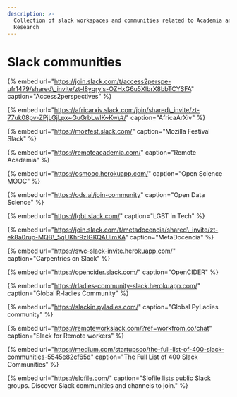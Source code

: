 ```yaml
---
description: >-
  Collection of slack workspaces and communities related to Academia and
  Research
---
```


# Slack communities

{% embed url="https://join.slack.com/t/access2perspe-ufr1479/shared\_invite/zt-l8ygryls-OZHxG6u5XlbrX8bbTCYSFA" caption="Access2perspectives" %}

{% embed url="https://africarxiv.slack.com/join/shared\_invite/zt-77uk08pv-ZPjLGjLpx~GuGrbLwlK~Kw\#/" caption="AfricaArXiv" %}

{% embed url="https://mozfest.slack.com/" caption="Mozilla Festival Slack" %}

{% embed url="https://remoteacademia.com/" caption="Remote Academia" %}

{% embed url="https://osmooc.herokuapp.com/" caption="Open Science MOOC" %}

{% embed url="https://ods.ai/join-community" caption="Open Data Science" %}

{% embed url="https://lgbt.slack.com/" caption="LGBT in Tech" %}

{% embed url="https://join.slack.com/t/metadocencia/shared\_invite/zt-ek8a0rup-MQB\_5qUKhr9zIGKQAUImXA" caption="MetaDocencia" %}

{% embed url="https://swc-slack-invite.herokuapp.com/" caption="Carpentries on Slack" %}

{% embed url="https://opencider.slack.com/" caption="OpenCIDER" %}

{% embed url="https://rladies-community-slack.herokuapp.com/" caption="Global R-ladies Community" %}

{% embed url="https://slackin.pyladies.com/" caption="Global PyLadies community" %}



{% embed url="https://remoteworkslack.com/?ref=workfrom.co/chat" caption="Slack for Remote workers" %}

{% embed url="https://medium.com/startupsco/the-full-list-of-400-slack-communities-5545e82cf65d" caption="The Full List of 400 Slack Communities" %}

{% embed url="https://slofile.com/" caption="Slofile lists public Slack groups. Discover Slack communities and channels to join." %}





## 





